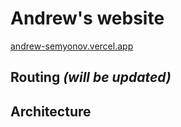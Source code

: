 # Andrew's website

[andrew-semyonov.vercel.app](https://andrew-semyonov.vercel.app)

## Routing _(will be updated)_

<!-- ![Routing](docs/img/routing.png) -->

## Architecture

<!-- ![Architecture](docs/img/architecture.png) -->
